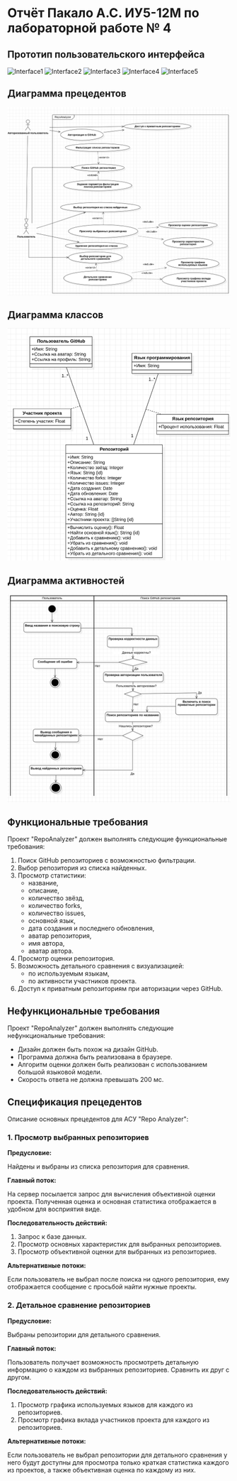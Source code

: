# Отчёт Пакало А.С. ИУ5-12М по лабораторной работе № 4

## Прототип пользовательского интерфейса
![Interface1]("./assets/Interface1.png")
![Interface2]("./assets/Interface2.png")
![Interface3]("./assets/Interface3.png")
![Interface4]("./assets/Interface4.png")
![Interface5]("./assets/Interface5.png")

## Диаграмма прецедентов
![прецеденты](./assets/UseCase.png)

## Диаграмма классов
![классы](./assets/Clases.png)

## Диаграмма активностей
![активности](./assets/Activity.png)

## Функциональные требования
Проект "RepoAnalyzer" должен выполнять следующие функциональные требования:
1. Поиск GitHub репозиториев с возможностью фильтрации.
2. Выбор репозитория из списка найденных.
3. Просмотр статистики:
    - название,
    - описание,
    - количество звёзд,
    - количество forks,
    - количество issues,
    - основной язык,
    - дата создания и последнего обновления,
    - аватар репозитория,
    - имя автора,
    - аватар автора.
4. Просмотр оценки репозитория.
5. Возможность детального сравнения с визуализацией:
    - по используемым языкам,
    - по активности участников проекта.
6. Доступ к приватным репозиториям при авторизации через GitHub.

## Нефункциональные требования
Проект "RepoAnalyzer" должен выполнять следующие нефункциональные требования:
- Дизайн должен быть похож на дизайн GitHub.
- Программа должна быть реализована в браузере.
- Алгоритм оценки должен быть реализован с использованием большой языковой модели.
- Скорость ответа не должна превышать 200 мс.

## Спецификация прецедентов
Описание основных прецедентов для АСУ "Repo Analyzer":
### 1. Просмотр выбранных репозиториев
**Предусловие:**

Найдены и выбраны из списка репозитория для сравнения.

**Главный поток:**

На сервер посылается запрос для вычисления объективной оценки
проекта. Полученная оценка и основная статистика отображается в удобном для
восприятия виде.

**Последовательность действий:**
1. Запрос к базе данных.
2. Просмотр основных характеристик для выбранных репозиториев.
3. Просмотр объективной оценки для выбранных из репозиториев.

**Альтернативные потоки:**

Если пользователь не выбрал после поиска ни одного репозитория, ему
отображается сообщение с просьбой найти нужные проекты.

### 2. Детальное сравнение репозиториев
**Предусловие:**

Выбраны репозитории для детального сравнения.

**Главный поток:**

Пользователь получает возможность просмотреть детальную информацию о каждом из
выбранных репозиториев. Сравнить их друг с другом.

**Последовательность действий:**
1. Просмотр графика используемых языков для каждого из репозиториев.
2. Просмотр графика вклада участников проекта для каждого из репозиториев.

**Альтернативные потоки:**

Если пользователь не выбрал репозитории для детального сравнения у него будут
доступны для просмотра только краткая статистика каждого из проектов, а также
объективная оценка по каждому из них.

